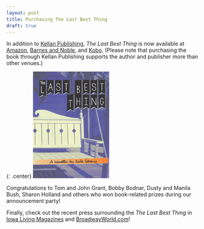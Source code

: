 ```yaml
---
layout: post
title: Purchasing The Last Best Thing
draft: true
---
```


In addition to [Kellan Publishing](http://kellanpublishing.com/index.php/authors/kate-sebeny/?AffId=9), *The Last Best Thing* is now available at [Amazon](http://www.amazon.com/dp/B00WQ4OT2S), [Barnes and Noble](http://www.barnesandnoble.com/w/the-last-best-thing-kate-sebeny/1121813215?ean=9781511681001), and [Kobo](https://store.kobobooks.com/en-US/ebook/the-last-best-thing). (Please note that purchasing the book through Kellan Publishing supports the author and publisher more than other venues.)

{: .center}
[![The Last Best Thing](https://raw.githubusercontent.com/KateSebeny/katesebeny.github.io/master/images/TheLastBestThing/TheLastBestThingFrontCover.jpg "The Last Best Thing")](http://kellanpublishing.com/index.php/authors/kate-sebeny/?AffId=9)

Congratulations to Tom and John Grant, Bobby Bodnar, Dusty and Manila Bush, Sharon Holland and others who won book-related prizes during our announcement party!

Finally, check out the recent press surrounding the *The Last Best Thing* in [Iowa Living Magazines](http://www.iowalivingmagazines.com/2015/04/20/new-book-sheds-light-on-right-to-die-debate-the-last-best-thing/) and [BroadwayWorld.com](http://www.broadwayworld.com/bwwbooks/article/THE-LAST-BEST-THING-Debuts-411-20150316)!